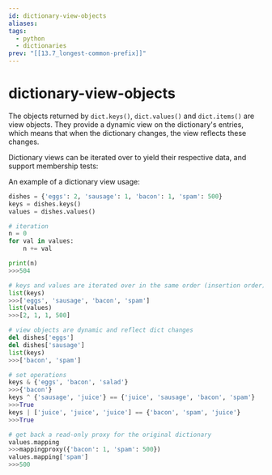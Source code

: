 ```yaml
---
id: dictionary-view-objects
aliases: 
tags:
  - python
  - dictionaries
prev: "[[13.7_longest-common-prefix]]"
---
```


# dictionary-view-objects
The objects returned by `dict.keys()`, `dict.values()` and `dict.items()` are view objects.
They provide a dynamic view on the dictionary's entries, which means that when the dictionary changes, the view reflects these changes.

Dictionary views can be iterated over to yield their respective data, and support membership tests:

An example of a dictionary view usage:
```python
dishes = {'eggs': 2, 'sausage': 1, 'bacon': 1, 'spam': 500}
keys = dishes.keys()
values = dishes.values()

# iteration
n = 0
for val in values:
    n += val

print(n)
>>>504

# keys and values are iterated over in the same order (insertion order)
list(keys)
>>>['eggs', 'sausage', 'bacon', 'spam']
list(values)
>>>[2, 1, 1, 500]

# view objects are dynamic and reflect dict changes
del dishes['eggs']
del dishes['sausage']
list(keys)
>>>['bacon', 'spam']

# set operations
keys & {'eggs', 'bacon', 'salad'}
>>>{'bacon'}
keys ^ {'sausage', 'juice'} == {'juice', 'sausage', 'bacon', 'spam'}
>>>True
keys | ['juice', 'juice', 'juice'] == {'bacon', 'spam', 'juice'}
>>>True

# get back a read-only proxy for the original dictionary
values.mapping
>>>mappingproxy({'bacon': 1, 'spam': 500})
values.mapping['spam']
>>>500
```
